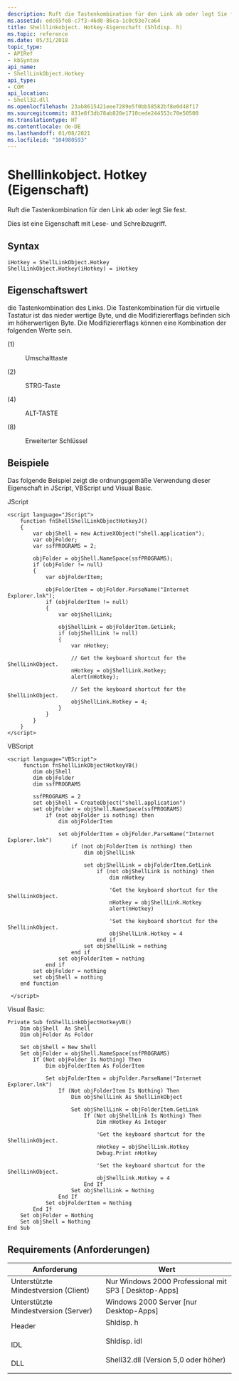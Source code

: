 ```yaml
---
description: Ruft die Tastenkombination für den Link ab oder legt Sie fest.
ms.assetid: edc65fe8-c7f3-46d0-86ca-1c0c93e7ca64
title: Shelllinkobject. Hotkey-Eigenschaft (Shldisp. h)
ms.topic: reference
ms.date: 05/31/2018
topic_type:
- APIRef
- kbSyntax
api_name:
- ShellLinkObject.Hotkey
api_type:
- COM
api_location:
- Shell32.dll
ms.openlocfilehash: 23ab8615421eee7289e5f0bb58582bf8e0d48f17
ms.sourcegitcommit: 831e8f3db78ab820e1710cede244553c70e50500
ms.translationtype: HT
ms.contentlocale: de-DE
ms.lasthandoff: 01/08/2021
ms.locfileid: "104980593"
---
```

# <a name="shelllinkobjecthotkey-property"></a>Shelllinkobject. Hotkey (Eigenschaft)

Ruft die Tastenkombination für den Link ab oder legt Sie fest.

Dies ist eine Eigenschaft mit Lese- und Schreibzugriff.

## <a name="syntax"></a>Syntax


```JScript
iHotkey = ShellLinkObject.Hotkey
ShellLinkObject.Hotkey(iHotkey) = iHotkey
```



## <a name="property-value"></a>Eigenschaftswert

die Tastenkombination des Links. Die Tastenkombination für die virtuelle Tastatur ist das nieder wertige Byte, und die Modifiziererflags befinden sich im höherwertigen Byte. Die Modifiziererflags können eine Kombination der folgenden Werte sein.

<dt>



 (1)


</dt> <dd>

Umschalttaste

</dd> <dt>



 (2)


</dt> <dd>

STRG-Taste

</dd> <dt>



 (4)


</dt> <dd>

ALT-TASTE

</dd> <dt>



 (8)


</dt> <dd>

Erweiterter Schlüssel

</dd> </dl>

## <a name="examples"></a>Beispiele

Das folgende Beispiel zeigt die ordnungsgemäße Verwendung dieser Eigenschaft in JScript, VBScript und Visual Basic.

JScript


```JScript
<script language="JScript">
    function fnShellShellLinkObjectHotkeyJ()
    {
        var objShell = new ActiveXObject("shell.application");
        var objFolder;
        var ssfPROGRAMS = 2;
        
        objFolder = objShell.NameSpace(ssfPROGRAMS);
        if (objFolder != null)
        {
            var objFolderItem;
            
            objFolderItem = objFolder.ParseName("Internet Explorer.lnk");
            if (objFolderItem != null)
            {
                var objShellLink;
                
                objShellLink = objFolderItem.GetLink;
                if (objShellLink != null)
                {
                    var nHotkey;
                    
                    // Get the keyboard shortcut for the ShellLinkObject.
                    nHotkey = objShellLink.Hotkey;
                    alert(nHotkey);
                    
                    // Set the keyboard shortcut for the ShellLinkObject.
                    objShellLink.Hotkey = 4;
                }
            }
        }
    }
</script>
```



VBScript


```VB
<script language="VBScript">
     function fnShellLinkObjectHotkeyVB()
        dim objShell
        dim objFolder
        dim ssfPROGRAMS
        
        ssfPROGRAMS = 2
        set objShell = CreateObject("shell.application")
        set objFolder = objShell.NameSpace(ssfPROGRAMS)
            if (not objFolder is nothing) then
                dim objFolderItem
                
                set objFolderItem = objFolder.ParseName("Internet Explorer.lnk")
                    if (not objFolderItem is nothing) then
                        dim objShellLink
                        
                        set objShellLink = objFolderItem.GetLink
                            if (not objShellLink is nothing) then
                                dim nHotkey
                                
                                'Get the keyboard shortcut for the ShellLinkObject.
                                nHotkey = objShellLink.Hotkey
                                alert(nHotkey)
                                
                                'Set the keyboard shortcut for the ShellLinkObject.
                                objShellLink.Hotkey = 4
                            end if
                        set objShellLink = nothing
                    end if
                set objFolderItem = nothing
            end if
        set objFolder = nothing
        set objShell = nothing
    end function

 </script>
```



Visual Basic:


```VB
Private Sub fnShellLinkObjectHotkeyVB()
    Dim objShell  As Shell
    Dim objFolder As Folder
    
    Set objShell = New Shell
    Set objFolder = objShell.NameSpace(ssfPROGRAMS)
        If (Not objFolder Is Nothing) Then
            Dim objFolderItem As FolderItem
            
            Set objFolderItem = objFolder.ParseName("Internet Explorer.lnk")
                If (Not objFolderItem Is Nothing) Then
                    Dim objShellLink As ShellLinkObject
                    
                    Set objShellLink = objFolderItem.GetLink
                        If (Not objShellLink Is Nothing) Then
                            Dim nHotkey As Integer
                            
                            'Get the keyboard shortcut for the ShellLinkObject.
                            nHotkey = objShellLink.Hotkey
                            Debug.Print nHotkey
                            
                            'Set the keyboard shortcut for the ShellLinkObject.
                            objShellLink.Hotkey = 4
                        End If
                    Set objShellLink = Nothing
                End If
            Set objFolderItem = Nothing
        End If
    Set objFolder = Nothing
    Set objShell = Nothing
End Sub
```



## <a name="requirements"></a>Requirements (Anforderungen)



| Anforderung | Wert |
|-------------------------------------|---------------------------------------------------------------------------------------------------------------|
| Unterstützte Mindestversion (Client)<br/> | Nur Windows 2000 Professional mit SP3 \[ Desktop-Apps\]<br/>                                           |
| Unterstützte Mindestversion (Server)<br/> | Windows 2000 Server \[nur Desktop-Apps\]<br/>                                                          |
| Header<br/>                   | <dl> <dt>Shldisp. h</dt> </dl>                          |
| IDL<br/>                      | <dl> <dt>Shldisp. idl</dt> </dl>                        |
| DLL<br/>                      | <dl> <dt>Shell32.dll (Version 5,0 oder höher)</dt> </dl> |



 

 




